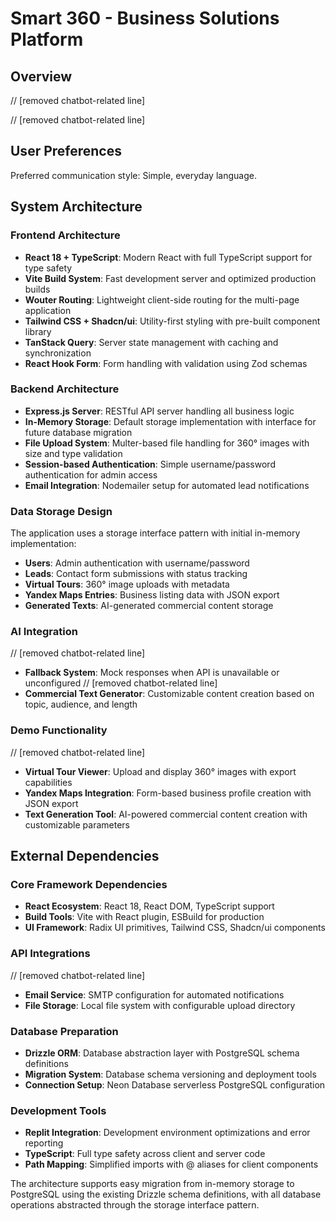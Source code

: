 # Smart 360 - Business Solutions Platform

## Overview

// [removed chatbot-related line]

// [removed chatbot-related line]

## User Preferences

Preferred communication style: Simple, everyday language.

## System Architecture

### Frontend Architecture
- **React 18 + TypeScript**: Modern React with full TypeScript support for type safety
- **Vite Build System**: Fast development server and optimized production builds
- **Wouter Routing**: Lightweight client-side routing for the multi-page application
- **Tailwind CSS + Shadcn/ui**: Utility-first styling with pre-built component library
- **TanStack Query**: Server state management with caching and synchronization
- **React Hook Form**: Form handling with validation using Zod schemas

### Backend Architecture
- **Express.js Server**: RESTful API server handling all business logic
- **In-Memory Storage**: Default storage implementation with interface for future database migration
- **File Upload System**: Multer-based file handling for 360° images with size and type validation
- **Session-based Authentication**: Simple username/password authentication for admin access
- **Email Integration**: Nodemailer setup for automated lead notifications

### Data Storage Design
The application uses a storage interface pattern with initial in-memory implementation:
- **Users**: Admin authentication with username/password
- **Leads**: Contact form submissions with status tracking
- **Virtual Tours**: 360° image uploads with metadata
- **Yandex Maps Entries**: Business listing data with JSON export
- **Generated Texts**: AI-generated commercial content storage

### AI Integration
// [removed chatbot-related line]
- **Fallback System**: Mock responses when API is unavailable or unconfigured
// [removed chatbot-related line]
- **Commercial Text Generator**: Customizable content creation based on topic, audience, and length

### Demo Functionality
// [removed chatbot-related line]
- **Virtual Tour Viewer**: Upload and display 360° images with export capabilities
- **Yandex Maps Integration**: Form-based business profile creation with JSON export
- **Text Generation Tool**: AI-powered commercial content creation with customizable parameters

## External Dependencies

### Core Framework Dependencies
- **React Ecosystem**: React 18, React DOM, TypeScript support
- **Build Tools**: Vite with React plugin, ESBuild for production
- **UI Framework**: Radix UI primitives, Tailwind CSS, Shadcn/ui components

### API Integrations
// [removed chatbot-related line]
- **Email Service**: SMTP configuration for automated notifications
- **File Storage**: Local file system with configurable upload directory

### Database Preparation
- **Drizzle ORM**: Database abstraction layer with PostgreSQL schema definitions
- **Migration System**: Database schema versioning and deployment tools
- **Connection Setup**: Neon Database serverless PostgreSQL configuration

### Development Tools
- **Replit Integration**: Development environment optimizations and error reporting
- **TypeScript**: Full type safety across client and server code
- **Path Mapping**: Simplified imports with @ aliases for client components

The architecture supports easy migration from in-memory storage to PostgreSQL using the existing Drizzle schema definitions, with all database operations abstracted through the storage interface pattern.